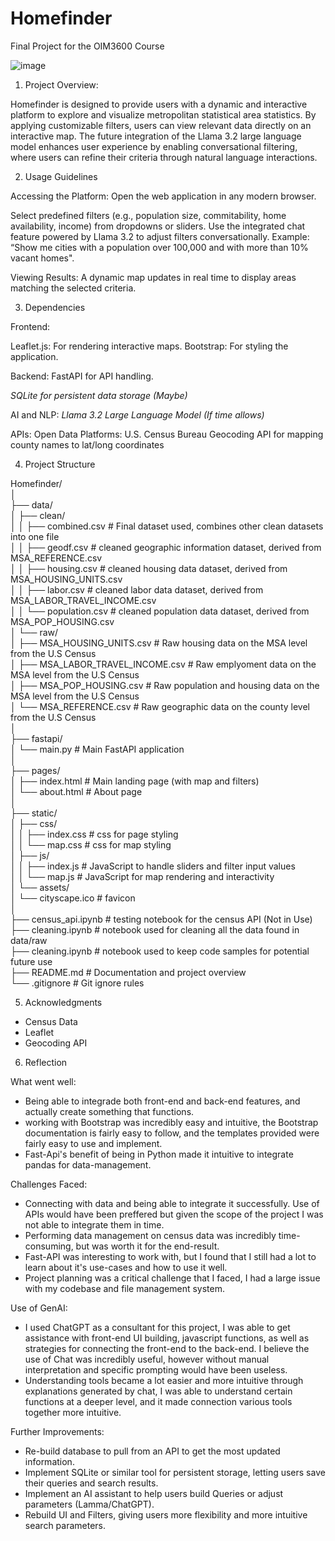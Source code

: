 # Homefinder

Final Project for the OIM3600 Course

![image](https://github.com/user-attachments/assets/76ecf54d-311a-49c9-932f-6895618d11e8)

1. Project Overview:

Homefinder is designed to provide users with a dynamic and interactive platform to explore and visualize metropolitan statistical area statistics. By applying customizable filters, users can view relevant data directly on an interactive map. The future integration of the Llama 3.2 large language model enhances user experience by enabling conversational filtering, where users can refine their criteria through natural language interactions.

2. Usage Guidelines

Accessing the Platform:
Open the web application in any modern browser.

Select predefined filters (e.g., population size, commitability, home availability, income) from dropdowns or sliders.
Use the integrated chat feature powered by Llama 3.2 to adjust filters conversationally. Example: “Show me cities with a population over 100,000 and with more than 10% vacant homes".

Viewing Results:
A dynamic map updates in real time to display areas matching the selected criteria.

3. Dependencies

Frontend:

Leaflet.js: For rendering interactive maps.
Bootstrap: For styling the application.

Backend:
FastAPI for API handling.

<i> SQLite for persistent data storage (Maybe) </i>

AI and NLP:
<i> Llama 3.2 Large Language Model (If time allows) </i>

APIs:
Open Data Platforms: U.S. Census Bureau
Geocoding API for mapping county names to lat/long coordinates

4. Project Structure

Homefinder/</br>
│</br>
├── data/</br>
│ ├── clean/</br>
│ │     ├── combined.csv                    # Final dataset used, combines other clean datasets into one file </br>
│ │     ├── geodf.csv                       # cleaned geographic information dataset, derived from MSA_REFERENCE.csv</br>
│ │     ├── housing.csv                     # cleaned housing data dataset, derived from MSA_HOUSING_UNITS.csv</br>
│ │     ├── labor.csv                       # cleaned labor data dataset, derived from MSA_LABOR_TRAVEL_INCOME.csv</br>
│ │     └── population.csv                  # cleaned population data dataset, derived from MSA_POP_HOUSING.csv</br>
│ └── raw/</br>
│       ├── MSA_HOUSING_UNITS.csv           # Raw housing data on the MSA level from the U.S Census</br>
│       ├── MSA_LABOR_TRAVEL_INCOME.csv     # Raw emplyoment data on the MSA level from the U.S Census</br>
│       ├── MSA_POP_HOUSING.csv             # Raw population and housing data on the MSA level from the U.S Census</br>
│       └── MSA_REFERENCE.csv               # Raw geographic data on the county level from the U.S Census</br>
│</br>
├── fastapi/</br>
│       └── main.py             # Main FastAPI application</br>
│</br>
├── pages/</br>
│       ├── index.html          # Main landing page (with map and filters)</br>
│       └── about.html          # About page</br>
│</br>
├── static/</br>
│ ├── css/</br>
│ │     ├── index.css           # css for page styling</br>
│ │     └── map.css             # css for map styling</br>
│ ├── js/</br>
│ │     ├── index.js            # JavaScript to handle sliders and filter input values</br>
│ │     └── map.js              # JavaScript for map rendering and interactivity</br>
│ └── assets/</br>
│       └── cityscape.ico       # favicon</br>
│</br>
├── census_api.ipynb    # testing notebook for the census API (Not in Use)</br>
├── cleaning.ipynb      # notebook used for cleaning all the data found in data/raw</br>
├── cleaning.ipynb      # notebook used to keep code samples for potential future use</br>
├── README.md           # Documentation and project overview</br>
└── .gitignore          # Git ignore rules</br>

5. Acknowledgments

* Census Data
* Leaflet
* Geocoding API

6. Reflection

What went well: </br>
* Being able to integrade both front-end and back-end features, and actually create something that functions.
* working with Bootstrap was incredibly easy and intuitive, the Bootstrap documentation is fairly easy to follow, and the templates provided were fairly easy to use and implement.
* Fast-Api's benefit of being in Python made it intuitive to integrate pandas for data-management.

Challenges Faced: </br>
* Connecting with data and being able to integrate it successfully. Use of APIs would have been preffered but given the scope of the project I was not able to integrate them in time.
* Performing data management on census data was incredibly time-consuming, but was worth it for the end-result.
* Fast-API was interesting to work with, but I found that I still had a lot to learn about it's use-cases and how to use it well.
* Project planning was a critical challenge that I faced, I had a large issue with my codebase and file management system.

Use of GenAI: </br>
* I used ChatGPT as a consultant for this project, I was able to get assistance with front-end UI building, javascript functions, as well as strategies for connecting the front-end to the back-end. I believe the use of Chat was incredibly useful, however without manual interpretation and specific prompting would have been useless.
* Understanding tools became a lot easier and more intuitive through explanations generated by chat, I was able to understand certain functions at a deeper level, and it made connection various tools together more intuitive.

Further Improvements: </br>
* Re-build database to pull from an API to get the most updated information.
* Implement SQLite or similar tool for persistent storage, letting users save their queries and search results.
* Implement an AI assistant to help users build Queries or adjust parameters (Lamma/ChatGPT).
* Rebuild UI and Filters, giving users more flexibility and more intuitive search parameters.
